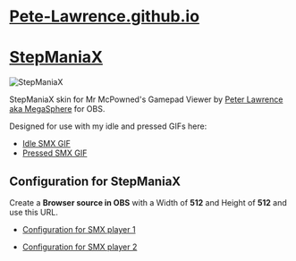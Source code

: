 # [Pete-Lawrence.github.io](https://pete-lawrence.github.io)
# [StepManiaX](https://pete-lawrence.github.io/smx)
![StepManiaX](https://pete-lawrence.github.io/smx/png/SMX_preview.png)

StepManiaX skin for Mr McPowned's Gamepad Viewer by [Peter Lawrence aka MegaSphere](https://www.youtube.com/c/PeterLawrenceYT/videos) for OBS.

Designed for use with my idle and pressed GIFs here:
* [Idle SMX GIF](https://github.com/Pete-Lawrence/Peters-Noteskins/blob/main/SMX-gifs/smx-idle.gif)
* [Pressed SMX GIF](https://github.com/Pete-Lawrence/Peters-Noteskins/blob/main/SMX-gifs/pressed.gif)

## Configuration for StepManiaX
Create a **Browser source in OBS** with a Width of **512** and Height of **512** and use this URL.
* [Configuration for SMX player 1](https://gamepadviewer.com/?p=1&css=https%3A%2F%2Fpete-lawrence.github.io%2Fsmx%2Fskin.css&map=%7B%22mapping%22%3A%5B%7B%22targetType%22%3A%22buttons%22%2C%22target%22%3A%220%22%2C%22disabled%22%3Afalse%2C%22choiceType%22%3A%22buttons%22%2C%22choice%22%3A%227%22%7D%2C%7B%22targetType%22%3A%22buttons%22%2C%22target%22%3A%221%22%2C%22disabled%22%3Afalse%2C%22choiceType%22%3A%22buttons%22%2C%22choice%22%3A%225%22%7D%2C%7B%22targetType%22%3A%22buttons%22%2C%22target%22%3A%222%22%2C%22disabled%22%3Afalse%2C%22choiceType%22%3A%22buttons%22%2C%22choice%22%3A%223%22%7D%2C%7B%22targetType%22%3A%22buttons%22%2C%22target%22%3A%223%22%2C%22disabled%22%3Afalse%2C%22choiceType%22%3A%22buttons%22%2C%22choice%22%3A%221%22%7D%5D%7D)

* [Configuration for SMX player 2](https://gamepadviewer.com/?p=2&css=https%3A%2F%2Fpete-lawrence.github.io%2Fsmx%2Fskin.css&map=%7B%22mapping%22%3A%5B%7B%22targetType%22%3A%22buttons%22%2C%22target%22%3A%220%22%2C%22disabled%22%3Afalse%2C%22choiceType%22%3A%22buttons%22%2C%22choice%22%3A%227%22%7D%2C%7B%22targetType%22%3A%22buttons%22%2C%22target%22%3A%221%22%2C%22disabled%22%3Afalse%2C%22choiceType%22%3A%22buttons%22%2C%22choice%22%3A%225%22%7D%2C%7B%22targetType%22%3A%22buttons%22%2C%22target%22%3A%222%22%2C%22disabled%22%3Afalse%2C%22choiceType%22%3A%22buttons%22%2C%22choice%22%3A%223%22%7D%2C%7B%22targetType%22%3A%22buttons%22%2C%22target%22%3A%223%22%2C%22disabled%22%3Afalse%2C%22choiceType%22%3A%22buttons%22%2C%22choice%22%3A%221%22%7D%5D%7D)
